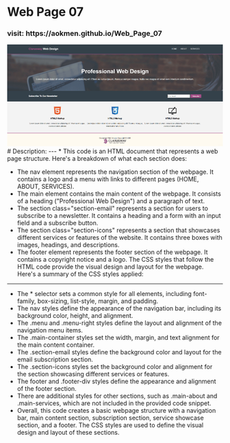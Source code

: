 # Web Page 07
<h3>visit: https://aokmen.github.io/Web_Page_07</h3>
<img alt="alt_text" src="./assets/gif.gif"/>
# Description:
---
* This code is an HTML document that represents a web page structure. Here's a breakdown of what each section does:

* The nav element represents the navigation section of the webpage. It contains a logo and a menu with links to different pages (HOME, ABOUT, SERVICES).
* The main element contains the main content of the webpage. It consists of a heading ("Professional Web Design") and a paragraph of text.
* The section class="section-email" represents a section for users to subscribe to a newsletter. It contains a heading and a form with an input field and a subscribe button.
* The section class="section-icons" represents a section that showcases different services or features of the website. It contains three boxes with images, headings, and descriptions.
* The footer element represents the footer section of the webpage. It contains a copyright notice and a logo.
The CSS styles that follow the HTML code provide the visual design and layout for the webpage. Here's a summary of the CSS styles applied:
---
* The * selector sets a common style for all elements, including font-family, box-sizing, list-style, margin, and padding.
* The nav styles define the appearance of the navigation bar, including its background color, height, and alignment.
* The .menu and .menu-right styles define the layout and alignment of the navigation menu items.
* The .main-container styles set the width, margin, and text alignment for the main content container.
* The .section-email styles define the background color and layout for the email subscription section.
* The .section-icons styles set the background color and alignment for the section showcasing different services or features.
* The footer and .footer-div styles define the appearance and alignment of the footer section.
* There are additional styles for other sections, such as .main-about and .main-services, which are not included in the provided code snippet.
* Overall, this code creates a basic webpage structure with a navigation bar, main content section, subscription section, service showcase section, and a footer. The CSS styles are used to define the visual design and layout of these sections.